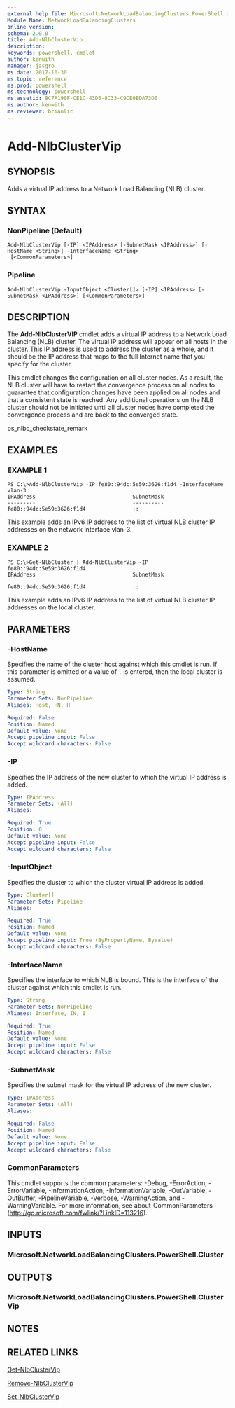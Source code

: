 ```yaml
---
external help file: Microsoft.NetworkLoadBalancingClusters.PowerShell.dll-Help.xml
Module Name: NetworkLoadBalancingClusters
online version: 
schema: 2.0.0
title: Add-NlbClusterVip
description: 
keywords: powershell, cmdlet
author: kenwith
manager: jasgro
ms.date: 2017-10-30
ms.topic: reference
ms.prod: powershell
ms.technology: powershell
ms.assetid: 8C7A190F-CE1C-43D5-8C33-C9CE0EDA73D0
ms.author: kenwith
ms.reviewer: brianlic
---
```


# Add-NlbClusterVip

## SYNOPSIS
Adds a virtual IP address to a Network Load Balancing (NLB) cluster.

## SYNTAX

### NonPipeline (Default)
```
Add-NlbClusterVip [-IP] <IPAddress> [-SubnetMask <IPAddress>] [-HostName <String>] -InterfaceName <String>
 [<CommonParameters>]
```

### Pipeline
```
Add-NlbClusterVip -InputObject <Cluster[]> [-IP] <IPAddress> [-SubnetMask <IPAddress>] [<CommonParameters>]
```

## DESCRIPTION
The **Add-NlbClusterVIP** cmdlet adds a virtual IP address to a Network Load Balancing (NLB) cluster.
The virtual IP address will appear on all hosts in the cluster.
This IP address is used to address the cluster as a whole, and it should be the IP address that maps to the full Internet name that you specify for the cluster.

This cmdlet changes the configuration on all cluster nodes.
As a result, the NLB cluster will have to restart the convergence process on all nodes to guarantee that configuration changes have been applied on all nodes and that a consistent state is reached.
Any additional operations on the NLB cluster should not be initiated until all cluster nodes have completed the convergence process and are back to the converged state.

ps_nlbc_checkstate_remark

## EXAMPLES

### EXAMPLE 1
```
PS C:\>Add-NlbClusterVip -IP fe80::94dc:5e59:3626:f1d4 -InterfaceName vlan-3
IPAddress                               SubnetMask 
---------                               ---------- 
fe80::94dc:5e59:3626:f1d4               ::
```

This example adds an IPv6 IP address to the list of virtual NLB cluster IP addresses on the network interface vlan-3.

### EXAMPLE 2
```
PS C:\>Get-NlbCluster | Add-NlbClusterVip -IP fe80::94dc:5e59:3626:f1d4
IPAddress                               SubnetMask 
---------                               ---------- 
fe80::94dc:5e59:3626:f1d4               ::
```

This example adds an IPv6 IP address to the list of virtual NLB cluster IP addresses on the local cluster.

## PARAMETERS

### -HostName
Specifies the name of the cluster host against which this cmdlet is run.
If this parameter is omitted or a value of `.` is entered, then the local cluster is assumed.

```yaml
Type: String
Parameter Sets: NonPipeline
Aliases: Host, HN, H

Required: False
Position: Named
Default value: None
Accept pipeline input: False
Accept wildcard characters: False
```

### -IP
Specifies the IP address of the new cluster to which the virtual IP address is added.

```yaml
Type: IPAddress
Parameter Sets: (All)
Aliases: 

Required: True
Position: 0
Default value: None
Accept pipeline input: False
Accept wildcard characters: False
```

### -InputObject
Specifies the cluster to which the cluster virtual IP address is added.

```yaml
Type: Cluster[]
Parameter Sets: Pipeline
Aliases: 

Required: True
Position: Named
Default value: None
Accept pipeline input: True (ByPropertyName, ByValue)
Accept wildcard characters: False
```

### -InterfaceName
Specifies the interface to which NLB is bound.
This is the interface of the cluster against which this cmdlet is run.

```yaml
Type: String
Parameter Sets: NonPipeline
Aliases: Interface, IN, I

Required: True
Position: Named
Default value: None
Accept pipeline input: False
Accept wildcard characters: False
```

### -SubnetMask
Specifies the subnet mask for the virtual IP address of the new cluster.

```yaml
Type: IPAddress
Parameter Sets: (All)
Aliases: 

Required: False
Position: Named
Default value: None
Accept pipeline input: False
Accept wildcard characters: False
```

### CommonParameters
This cmdlet supports the common parameters: -Debug, -ErrorAction, -ErrorVariable, -InformationAction, -InformationVariable, -OutVariable, -OutBuffer, -PipelineVariable, -Verbose, -WarningAction, and -WarningVariable. For more information, see about_CommonParameters (http://go.microsoft.com/fwlink/?LinkID=113216).

## INPUTS

### Microsoft.NetworkLoadBalancingClusters.PowerShell.Cluster

## OUTPUTS

### Microsoft.NetworkLoadBalancingClusters.PowerShell.ClusterVip

## NOTES

## RELATED LINKS

[Get-NlbClusterVip](./Get-NlbClusterVip.md)

[Remove-NlbClusterVip](./Remove-NlbClusterVip.md)

[Set-NlbClusterVip](./Set-NlbClusterVip.md)

